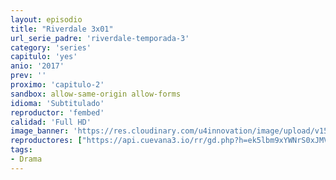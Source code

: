 ```yaml
---
layout: episodio
title: "Riverdale 3x01"
url_serie_padre: 'riverdale-temporada-3'
category: 'series'
capitulo: 'yes'
anio: '2017'
prev: ''
proximo: 'capitulo-2'
sandbox: allow-same-origin allow-forms
idioma: 'Subtitulado'
reproductor: 'fembed'
calidad: 'Full HD'
image_banner: 'https://res.cloudinary.com/u4innovation/image/upload/v1565152608/maxresdefault-min_vy9nnj.jpg'
reproductores: ["https://api.cuevana3.io/rr/gd.php?h=ek5lbm9xYWNrS0xJMVp5b21KREk0dFBLbjVkaHhkRGdrOG1jbnBpUnhhS1ZxbmgrWk5mSzJLNnhZSnlkbDhDbnpwZWVnWWZVbExhWTJvVm9iTE9UeGQyU3FadVkyUT09"]
tags:
- Drama
---
```












